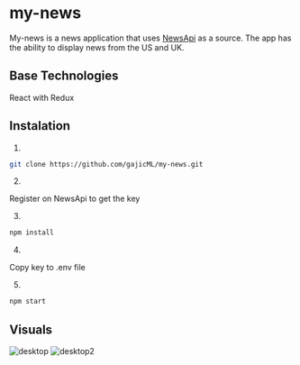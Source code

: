 # my-news

My-news is a news application that uses [NewsApi](https://newsapi.org/) as a source. The app has the ability to display news from the US and UK.

## Base Technologies

React with Redux

## Instalation

1. 
```bash
git clone https://github.com/gajicML/my-news.git
```

2.
Register on NewsApi to get the key

3. 
```bash
npm install
```

4. 
Copy key to .env file

5. 
```bash
npm start
```

## Visuals

![desktop](https://user-images.githubusercontent.com/15750252/83548430-0a54c000-a504-11ea-90ba-e70f505591d9.jpg)
![desktop2](https://user-images.githubusercontent.com/15750252/83548422-088afc80-a504-11ea-9611-443c3ac44f16.jpg)
